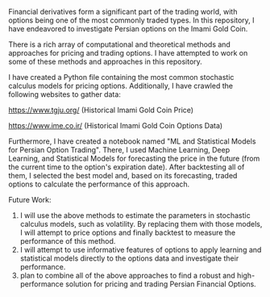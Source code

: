Financial derivatives form a significant part of the trading world, with options being one of the most commonly traded types. In this repository, I have endeavored to investigate Persian options on the Imami Gold Coin.

There is a rich array of computational and theoretical methods and approaches for pricing and trading options. I have attempted to work on some of these methods and approaches in this repository.

I have created a Python file containing the most common stochastic calculus models for pricing options. Additionally, I have crawled the following websites to gather data:

https://www.tgju.org/ (Historical Imami Gold Coin Price)

https://www.ime.co.ir/ (Historical Imami Gold Coin Options Data)

Furthermore, I have created a notebook named "ML and Statistical Models for Persian Option Trading". There, I used Machine Learning, Deep Learning, and Statistical Models for forecasting the price in the future (from the current time to the option's expiration date). After backtesting all of them, I selected the best model and, based on its forecasting, traded options to calculate the performance of this approach.

Future Work:

1. I will use the above methods to estimate the parameters in stochastic calculus models, such as volatility. By replacing them with those models, I will attempt to price options and finally backtest to measure the performance of this method.
2.  I will attempt to use informative features of options to apply learning and statistical models directly to the options data and investigate their performance.
3.  plan to combine all of the above approaches to find a robust and high-performance solution for pricing and trading Persian Financial Options.
